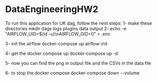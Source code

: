 # DataEngineeringHW2
To run this application for UK dag, follow the next steps:
1- make these directories 
 mkdir dags logs plugins data output
2- echo -e "AIRFLOW_UID=$(id -u)\nAIRFLOW_GID=0" > .env

3- init the airflow 
 docker-compose up airflow-init

4- get the docker compose up
 docker-compose up -d

5- now you can find the png in output file and the CSVs in the data file 

6- to stop the docker compose
docker-compose down --volume